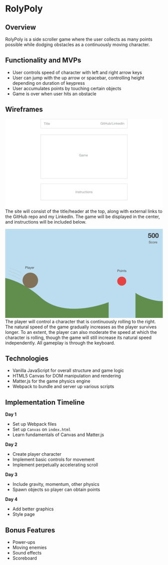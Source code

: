 # RolyPoly

## Overview
RolyPoly is a side scroller game where the user collects as many points possible while dodging obstacles as a continuously moving character.

## Functionality and MVPs

* User controls speed of character with left and right arrow keys
* User can jump with the up arrow or spacebar, controlling height depending on duration of keypress
* User accumulates points by touching certain objects
* Game is over when user hits an obstacle

## Wireframes

![site wireframe](https://github.com/PhishyFish/rolypoly/blob/master/site.png?raw=true)
The site will consist of the title/header at the top, along with external links to the GitHub repo and my LinkedIn. The game will be displayed in the center, and instructions will be included below.

![game wireframe](https://github.com/PhishyFish/rolypoly/blob/master/game.png?raw=true)
The player will control a character that is continuously rolling to the right. The natural speed of the game gradually increases as the player survives longer. To an extent, the player can also moderate the speed at which the character is rolling, though the game will still increase its natural speed independently. All gameplay is through the keyboard.

## Technologies

* Vanilla JavaScript for overall structure and game logic
* HTML5 Canvas for DOM manipulation and rendering
* Matter.js for the game physics engine
* Webpack to bundle and server up various scripts

## Implementation Timeline

**Day 1**
* Set up Webpack files
* Set up `Canvas` on `index.html`
* Learn fundamentals of Canvas and Matter.js

**Day 2**
* Create player character
* Implement basic controls for movement
* Implement perpetually accelerating scroll

**Day 3**
* Include gravity, momentum, other physics
* Spawn objects so player can obtain points

**Day 4**
* Add better graphics
* Style page

## Bonus Features

* Power-ups
* Moving enemies
* Sound effects
* Scoreboard
